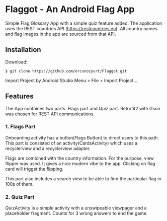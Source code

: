 # Flaggot - An Android Flag App
Simple Flag Glossary App with a simple quiz feature added.
The application uses the REST countries API (https://restcountries.eu).
All country names and flag images in the app are sourced from that API.

## Installation
Download:
```
$ git clone https://github.com/orcunozyurt/Flaggot.git
```

Import Project by Android Studio Menu > File > Import Project...

## Features

The App containes two parts.  Flags part and Quiz part. Retrofit2 with Gson was chosen for REST API communications.


### 1. Flags Part

Onboarding activity has a button(Flags Button) to direct users to this path.
This part is consisted of an activity(CardsActivity) which uses a recyclerview and a recyclerview adapter.

Flags are combined with the country information. For the purpose, view flipper was used. It gives a nice modern vibe to the app. Clicking on flag card will trigget the flipping.

This part also includes a search view to be able to find the particular flag in 100s of them.

### 2. Quiz Part

QuizActivity is a simple activity with a unswipeable viewpager and a placeholder fragment.
Counts for 3 wrong answers to end the game.